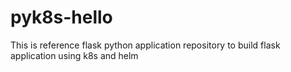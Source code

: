 # pyk8s-hello
This is reference flask python application repository to build flask application using k8s and helm
